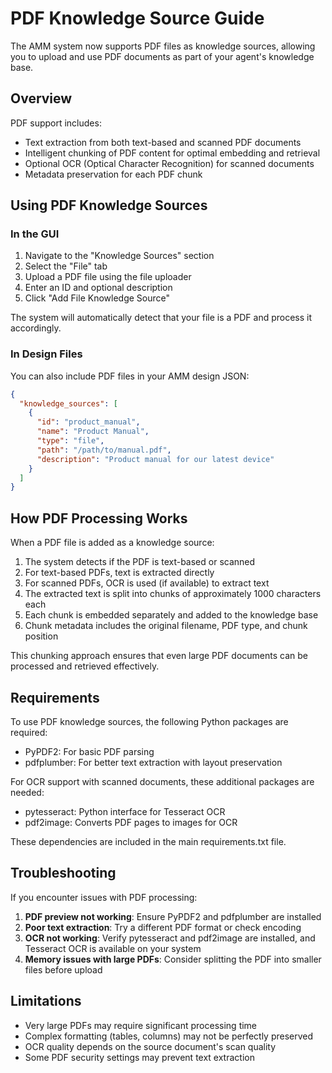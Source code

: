 # PDF Knowledge Source Guide

The AMM system now supports PDF files as knowledge sources, allowing you to upload and use PDF documents as part of your agent's knowledge base.

## Overview

PDF support includes:
- Text extraction from both text-based and scanned PDF documents
- Intelligent chunking of PDF content for optimal embedding and retrieval
- Optional OCR (Optical Character Recognition) for scanned documents
- Metadata preservation for each PDF chunk

## Using PDF Knowledge Sources

### In the GUI

1. Navigate to the "Knowledge Sources" section
2. Select the "File" tab
3. Upload a PDF file using the file uploader
4. Enter an ID and optional description
5. Click "Add File Knowledge Source"

The system will automatically detect that your file is a PDF and process it accordingly.

### In Design Files

You can also include PDF files in your AMM design JSON:

```json
{
  "knowledge_sources": [
    {
      "id": "product_manual",
      "name": "Product Manual",
      "type": "file",
      "path": "/path/to/manual.pdf",
      "description": "Product manual for our latest device"
    }
  ]
}
```

## How PDF Processing Works

When a PDF file is added as a knowledge source:

1. The system detects if the PDF is text-based or scanned
2. For text-based PDFs, text is extracted directly
3. For scanned PDFs, OCR is used (if available) to extract text
4. The extracted text is split into chunks of approximately 1000 characters each
5. Each chunk is embedded separately and added to the knowledge base
6. Chunk metadata includes the original filename, PDF type, and chunk position

This chunking approach ensures that even large PDF documents can be processed and retrieved effectively.

## Requirements

To use PDF knowledge sources, the following Python packages are required:
- PyPDF2: For basic PDF parsing
- pdfplumber: For better text extraction with layout preservation

For OCR support with scanned documents, these additional packages are needed:
- pytesseract: Python interface for Tesseract OCR
- pdf2image: Converts PDF pages to images for OCR

These dependencies are included in the main requirements.txt file.

## Troubleshooting

If you encounter issues with PDF processing:

1. **PDF preview not working**: Ensure PyPDF2 and pdfplumber are installed
2. **Poor text extraction**: Try a different PDF format or check encoding
3. **OCR not working**: Verify pytesseract and pdf2image are installed, and Tesseract OCR is available on your system
4. **Memory issues with large PDFs**: Consider splitting the PDF into smaller files before upload

## Limitations

- Very large PDFs may require significant processing time
- Complex formatting (tables, columns) may not be perfectly preserved
- OCR quality depends on the source document's scan quality
- Some PDF security settings may prevent text extraction